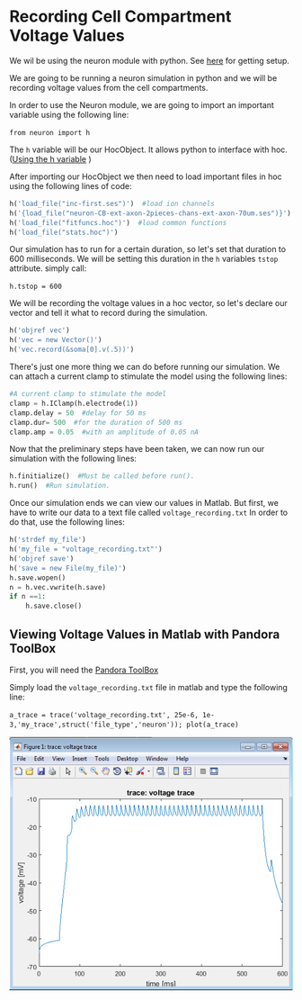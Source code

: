 # Recording Cell Compartment Voltage Values



We wil be using the neuron module with python. See [here](README.md) for getting setup.


We are going to be running a neuron simulation in python and we will be recording voltage values from the cell compartments. 

In order to use the Neuron module, we are going to import an important variable using the following line:

`from neuron import h`

The `h` variable will be our HocObject. It allows python to interface with hoc. ([Using the h variable](https://www.neuron.yale.edu/neuron/static/py_doc/programming/python.html#python-accessing-hoc) )

After importing our HocObject we then need to load important files in hoc using the following lines of code:

```python
h('load_file("inc-first.ses")')  #load ion channels
h('{load_file("neuron-CB-ext-axon-2pieces-chans-ext-axon-70um.ses")}')  #load cellbuilder
h('load_file("fitfuncs.hoc")')  #load common functions
h('load_file("stats.hoc")')
```

Our simulation has to run for a certain duration, so let's set that duration to 600 milliseconds. We will be setting this duration in the `h` variables `tstop` attribute. simply call:

`h.tstop = 600`

We will be recording the voltage values in a hoc vector, so let's declare our vector and tell it what to record during the simulation.


```python
h('objref vec')
h('vec = new Vector()')
h('vec.record(&soma[0].v(.5))')
```


There's just one more thing we can do before running our simulation. We can attach a current clamp to stimulate the model using the following lines:

```python
#A current clamp to stimulate the model
clamp = h.IClamp(h.electrode(1)) 
clamp.delay = 50  #delay for 50 ms
clamp.dur= 500  #for the duration of 500 ms
clamp.amp = 0.05  #with an amplitude of 0.05 nA
```


Now that the preliminary steps have been taken, we can now run our simulation with the following lines:


```python
h.finitialize()  #Must be called before run().
h.run()  #Run simulation.
```

Once our simulation ends we can view our values in Matlab. But first, we have to write our data to a text file called `voltage_recording.txt` In order to do that, use the following lines:


```python
h('strdef my_file')
h('my_file = "voltage_recording.txt"')
h('objref save')
h('save = new File(my_file)')
h.save.wopen()
n = h.vec.vwrite(h.save)
if n ==1:
    h.save.close()
```
 
    
    
 ## Viewing Voltage Values in Matlab with Pandora ToolBox
 
 First, you will need the [Pandora ToolBox](https://github.com/cengique/pandora-matlab)
 
Simply load the `voltage_recording.txt` file in matlab and type the following line:

`a_trace = trace('voltage_recording.txt', 25e-6, 1e-3,'my_trace',struct('file_type','neuron')); plot(a_trace)`
 

![Voltage Plot](voltage_trace_current_clamp_plot.png)



